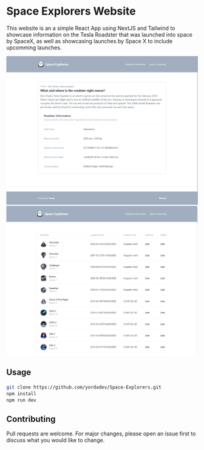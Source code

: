 # Space Explorers Website

This website is an a simple React App using NextJS and Tailwind to showcase information on the Tesla Roadster that was launched into space by SpaceX, as well as showcasing launches by Space X to include upcomming launches.

![index_screenshot](https://github.com/yordadev/Space-Explorers/blob/master/public/index_preview.png?raw=true)
![index_screenshot](https://github.com/yordadev/Space-Explorers/blob/master/public/launches_preview.png?raw=true)


## Usage

```sh
git clone https://github.com/yordadev/Space-Explorers.git
npm install
npm run dev
```

## Contributing
Pull requests are welcome. For major changes, please open an issue first to discuss what you would like to change.

